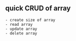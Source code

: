 ## quick CRUD of array
    - create size of array
    - read array
    - update array
    - delete array
    